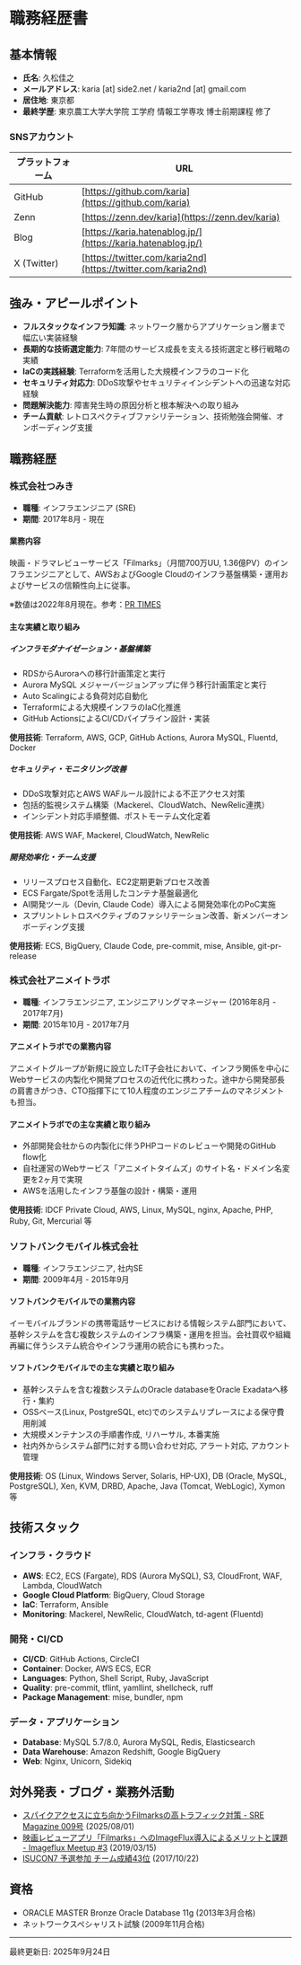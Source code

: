 # 職務経歴書

## 基本情報

- **氏名**: 久松佳之
- **メールアドレス**: karia [at] side2.net / karia2nd [at] gmail.com
- **居住地**: 東京都
- **最終学歴**: 東京農工大学大学院 工学府 情報工学専攻 博士前期課程 修了

### SNSアカウント

| プラットフォーム | URL |
|---|---|
| GitHub | [https://github.com/karia](https://github.com/karia) |
| Zenn | [https://zenn.dev/karia](https://zenn.dev/karia) |
| Blog | [https://karia.hatenablog.jp/](https://karia.hatenablog.jp/) |
| X (Twitter) | [https://twitter.com/karia2nd](https://twitter.com/karia2nd) |

## 強み・アピールポイント

- **フルスタックなインフラ知識**: ネットワーク層からアプリケーション層まで幅広い実装経験
- **長期的な技術選定能力**: 7年間のサービス成長を支える技術選定と移行戦略の実績
- **IaCの実践経験**: Terraformを活用した大規模インフラのコード化
- **セキュリティ対応力**: DDoS攻撃やセキュリティインシデントへの迅速な対応経験
- **問題解決能力**: 障害発生時の原因分析と根本解決への取り組み
- **チーム貢献**: レトロスペクティブファシリテーション、技術勉強会開催、オンボーディング支援

## 職務経歴

### 株式会社つみき

- **職種**: インフラエンジニア (SRE)
- **期間**: 2017年8月 - 現在

#### 業務内容

映画・ドラマレビューサービス「Filmarks」（月間700万UU, 1.36億PV）のインフラエンジニアとして、AWSおよびGoogle Cloudのインフラ基盤構築・運用およびサービスの信頼性向上に従事。

※数値は2022年8月現在。参考：[PR TIMES](https://prtimes.jp/main/html/rd/p/000000280.000008641.html)

#### 主な実績と取り組み

##### インフラモダナイゼーション・基盤構築

- RDSからAuroraへの移行計画策定と実行
- Aurora MySQL メジャーバージョンアップに伴う移行計画策定と実行
- Auto Scalingによる負荷対応自動化
- Terraformによる大規模インフラのIaC化推進
- GitHub ActionsによるCI/CDパイプライン設計・実装

**使用技術**: Terraform, AWS, GCP, GitHub Actions, Aurora MySQL, Fluentd, Docker

##### セキュリティ・モニタリング改善

- DDoS攻撃対応とAWS WAFルール設計による不正アクセス対策
- 包括的監視システム構築（Mackerel、CloudWatch、NewRelic連携）
- インシデント対応手順整備、ポストモーテム文化定着

**使用技術**: AWS WAF, Mackerel, CloudWatch, NewRelic

##### 開発効率化・チーム支援

- リリースプロセス自動化、EC2定期更新プロセス改善
- ECS Fargate/Spotを活用したコンテナ基盤最適化
- AI開発ツール（Devin, Claude Code）導入による開発効率化のPoC実施
- スプリントレトロスペクティブのファシリテーション改善、新メンバーオンボーディング支援

**使用技術**: ECS, BigQuery, Claude Code, pre-commit, mise, Ansible, git-pr-release

### 株式会社アニメイトラボ

- **職種**: インフラエンジニア, エンジニアリングマネージャー (2016年8月 - 2017年7月)
- **期間**: 2015年10月 - 2017年7月

#### アニメイトラボでの業務内容

アニメイトグループが新規に設立したIT子会社において、インフラ関係を中心にWebサービスの内製化や開発プロセスの近代化に携わった。途中から開発部長の肩書きがつき、CTO指揮下にて10人程度のエンジニアチームのマネジメントも担当。

#### アニメイトラボでの主な実績と取り組み

- 外部開発会社からの内製化に伴うPHPコードのレビューや開発のGitHub flow化
- 自社運営のWebサービス「アニメイトタイムズ」のサイト名・ドメイン名変更を2ヶ月で実現
- AWSを活用したインフラ基盤の設計・構築・運用

**使用技術**: IDCF Private Cloud, AWS, Linux, MySQL, nginx, Apache, PHP,
Ruby, Git, Mercurial 等

### ソフトバンクモバイル株式会社

- **職種**: インフラエンジニア, 社内SE
- **期間**: 2009年4月 - 2015年9月

#### ソフトバンクモバイルでの業務内容

イーモバイルブランドの携帯電話サービスにおける情報システム部門において、基幹システムを含む複数システムのインフラ構築・運用を担当。会社買収や組織再編に伴うシステム統合やインフラ運用の統合にも携わった。

#### ソフトバンクモバイルでの主な実績と取り組み

- 基幹システムを含む複数システムのOracle databaseをOracle Exadataへ移行・集約
- OSSベース(Linux, PostgreSQL, etc)でのシステムリプレースによる保守費用削減
- 大規模メンテナンスの手順書作成, リハーサル, 本番実施
- 社内外からシステム部門に対する問い合わせ対応, アラート対応, アカウント管理

**使用技術**: OS (Linux, Windows Server, Solaris, HP-UX),
DB (Oracle, MySQL, PostgreSQL), Xen, KVM, DRBD, Apache,
Java (Tomcat, WebLogic), Xymon 等

## 技術スタック

### インフラ・クラウド

- **AWS**: EC2, ECS (Fargate), RDS (Aurora MySQL), S3, CloudFront, WAF, Lambda, CloudWatch
- **Google Cloud Platform**: BigQuery, Cloud Storage
- **IaC**: Terraform, Ansible
- **Monitoring**: Mackerel, NewRelic, CloudWatch, td-agent (Fluentd)

### 開発・CI/CD

- **CI/CD**: GitHub Actions, CircleCI
- **Container**: Docker, AWS ECS, ECR
- **Languages**: Python, Shell Script, Ruby, JavaScript
- **Quality**: pre-commit, tflint, yamllint, shellcheck, ruff
- **Package Management**: mise, bundler, npm

### データ・アプリケーション

- **Database**: MySQL 5.7/8.0, Aurora MySQL, Redis, Elasticsearch
- **Data Warehouse**: Amazon Redshift, Google BigQuery
- **Web**: Nginx, Unicorn, Sidekiq

## 対外発表・ブログ・業務外活動

- [スパイクアクセスに立ち向かうFilmarksの高トラフィック対策 - SRE Magazine 009号](https://sre-magazine.net/articles/9/karia/)
  (2025/08/01)
- [映画レビューアプリ「Filmarks」へのImageFlux導入によるメリットと課題 - Imageflux Meetup #3](https://speakerdeck.com/karia/filmarkshefalseimagefluxdao-ru-niyorumeritutotoke-ti)
  (2019/03/15)
- [ISUCON7 予選参加 チーム成績43位](https://karia.hatenablog.jp/entry/2017/10/23/030749) (2017/10/22)

## 資格

- ORACLE MASTER Bronze Oracle Database 11g (2013年3月合格)
- ネットワークスペシャリスト試験 (2009年11月合格)

---

最終更新日: 2025年9月24日
